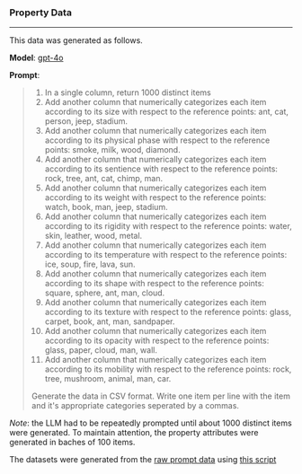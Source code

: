 ### Property Data

______________________________________________________________________

This data was generated as follows.

**Model**: [gpt-4o](https://platform.openai.com/docs/models#gpt-4o)

**Prompt**:

<blockquote>

1. In a single column, return 1000 distinct items
1. Add another column that numerically categorizes each item according to its size with respect to the reference points: ant, cat, person, jeep, stadium.
1. Add another column that numerically categorizes each item according to its physical phase with respect to the reference points: smoke, milk, wood, diamond.
1. Add another column that numerically categorizes each item according to its sentience with respect to the reference points: rock, tree, ant, cat, chimp, man.
1. Add another column that numerically categorizes each item according to its weight with respect to the reference points: watch, book, man, jeep, stadium.
1. Add another column that numerically categorizes each item according to its rigidity with respect to the reference points: water, skin, leather, wood, metal.
1. Add another column that numerically categorizes each item according to its temperature with respect to the reference points: ice, soup, fire, lava, sun.
1. Add another column that numerically categorizes each item according to its shape with respect to the reference points: square, sphere, ant, man, cloud.
1. Add another column that numerically categorizes each item according to its texture with respect to the reference points: glass, carpet, book, ant, man, sandpaper.
1. Add another column that numerically categorizes each item according to its opacity with respect to the reference points: glass, paper, cloud, man, wall.
1. Add another column that numerically categorizes each item according to its mobility with respect to the reference points: rock, tree, mushroom, animal, man, car.

Generate the data in CSV format. Write one item per line with the item and it's appropriate categories seperated by a commas.

</blockquote>

_Note_: the LLM had to be repeatedly prompted until about 1000 distinct items were generated. To maintain attention, the property attributes were generated in baches of 100 items.

The datasets were generated from the [raw prompt data](./prompt_data.csv) using [this script](../../scripts/generate_property_data.py)
